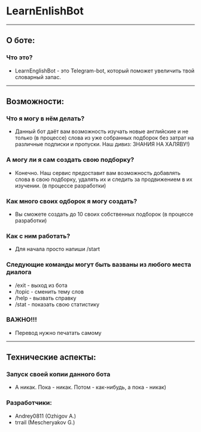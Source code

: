 # LearnEnlishBot
-----------------------------------------
## О боте:
### Что это?
* LearnEnglishBot - это Telegram-bot, который поможет увеличить твой словарный запас.
---------------------------------------------
## Возможности:

### Что я могу в нём делать?
* Данный бот даёт вам возможность изучать новые английские и не только (в процессе) слова из уже собранных подборок без затрат на различные подписки и пропуски. Наш дивиз: ЗНАНИЯ НА ХАЛЯВУ!)

### А могу ли я сам создать свою подборку?
* Конечно. Наш сервис предоставит вам возможность добавлять слова в свою подборку, удалять их и  следить за продвижением в их изучении. (в процессе разработки)

### Как много своих одборок я могу создать?
* Вы сможете создать до 10 своих собственных подборок (в процессе разработки)

### Как с ним работать?
* Для начала просто напиши /start

### Следующие команды могут быть вазваны из любого места диалога
* /exit - выход из бота
* /topic - сменить тему слов
* /help - вызвать справку
* /stat - показать свою статистику

### ВАЖНО!!!
* Перевод нужно печатать самому

-------------------------------------------------------------------------------------------------------
## Технические аспекты:
### Запуск своей копии данного бота
* А никак. Пока - никак. Потом - как-нибудь, а пока - никак)

### Разработчики:
* Andrey0811 (Ozhigov A.)
* trrail (Mescheryakov G.)